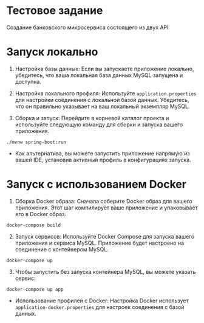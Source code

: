 # Тестовое задание
Создание банковского микросервиса состоящего из двух API

# Запуск локально
1. Настройка базы данных: Если вы запускаете приложение локально, убедитесь, что ваша локальная база данных MySQL запущена и доступна.

2. Настройка локального профиля: Используйте `application.properties` для настройки соединения с локальной базой данных. Убедитесь, что он правильно указывает на ваш локальный экземпляр MySQL.

3. Сборка и запуск: Перейдите в корневой каталог проекта и используйте следующую команду для сборки и запуска вашего приложения.

 ```
 ./mvnw spring-boot:run
```

* Как альтернатива, вы можете запустить приложение напрямую из вашей IDE, установив активный профиль в конфигурациях запуска.

# Запуск с использованием Docker
1. Сборка Docker образа: Сначала соберите Docker образ для вашего приложения. Этот шаг компилирует ваше приложение и упаковывает его в Docker образ.

 ```
 docker-compose build
```
 
2. Запуск сервисов: Используйте Docker Compose для запуска вашего приложения и сервиса MySQL. Приложение будет настроено на соединение с контейнером MySQL.
  
```
docker-compose up
```

3. Чтобы запустить без запуска контейнера MySQL, вы можете указать сервис:

 ```
 docker-compose up app
```
 
* Использование профилей с Docker: Настройка Docker использует `application-docker.properties` для настроек соединения с базой данных.
